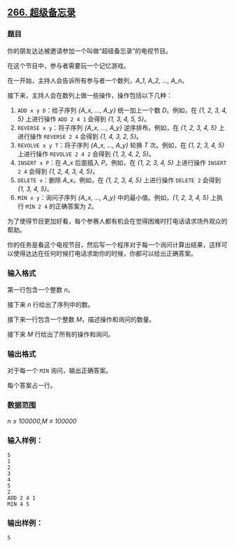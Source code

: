 ## [266. 超级备忘录](https://www.acwing.com/problem/content/268/)

### 题目

你的朋友达达被邀请参加一个叫做“超级备忘录”的电视节目。

在这个节目中，参与者需要玩一个记忆游戏。

在一开始，主持人会告诉所有参与者一个数列，*A_1, A_2, …, A_n*。

接下来，主持人会在数列上做一些操作，操作包括以下几种：

1. `ADD x y D`：给子序列 *{A_x, …, A_y}* 统一加上一个数 *D*。例如，在 *{1, 2, 3, 4, 5}* 上进行操作 `ADD 2 4 1` 会得到 *{1, 3, 4, 5, 5}*。
2. `REVERSE x y`：将子序列 *{A_x, …, A_y}* 逆序排布。例如，在 *{1, 2, 3, 4, 5}* 上进行操作 `REVERSE 2 4` 会得到 *{1, 4, 3, 2, 5}*。
3. `REVOLVE x y T`：将子序列 *{A_x, …, A_y}* 轮换 *T* 次。例如，在 *{1, 2, 3, 4, 5}* 上进行操作 `REVOLVE 2 4 2` 会得到 *{1, 3, 4, 2, 5}*。
4. `INSERT x P`：在 *A_x* 后面插入 *P*。例如，在 *{1, 2, 3, 4, 5}* 上进行操作 `INSERT 2 4` 会得到 *{1, 2, 4, 3, 4, 5}*。
5. `DELETE x`：删除 *A_x*。例如，在 *{1, 2, 3, 4, 5}* 上进行操作 `DELETE 2` 会得到 *{1, 3, 4, 5}*。
6. `MIN x y`：询问子序列 *{A_x, …, A_y}* 中的最小值。例如，*{1, 2, 3, 4, 5}* 上执行 `MIN 2 4` 的正确答案为 *2*。

为了使得节目更加好看，每个参赛人都有机会在觉得困难时打电话请求场外观众的帮助。

你的任务是看这个电视节目，然后写一个程序对于每一个询问计算出结果，这样可以使得达达在任何时候打电话求助你的时候，你都可以给出正确答案。

### 输入格式

第一行包含一个整数 *n*。

接下来 *n* 行给出了序列中的数。

接下来一行包含一个整数 *M*，描述操作和询问的数量。

接下来 *M* 行给出了所有的操作和询问。

### 输出格式

对于每一个 `MIN` 询问，输出正确答案。

每个答案占一行。

### 数据范围

*n ≤ 100000,M ≤ 100000*

### 输入样例：

```
5
1
2
3
4
5
2
ADD 2 4 1
MIN 4 5
```

### 输出样例：

```
5
```
